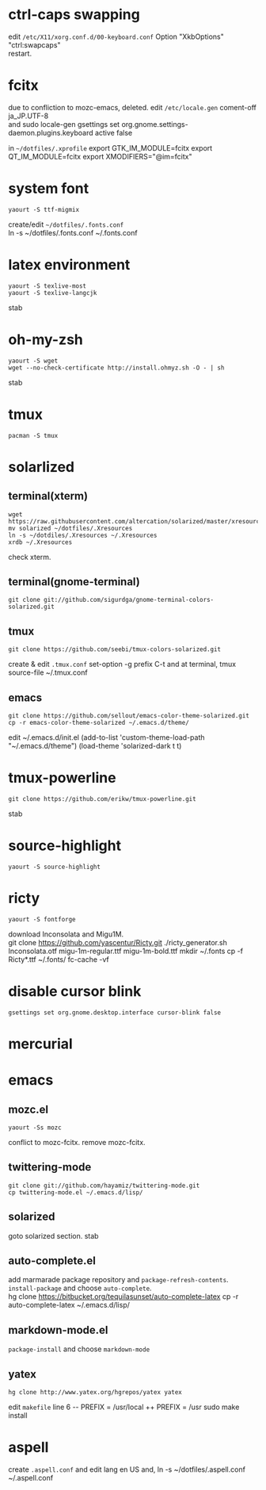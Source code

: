 # ctrl-caps swapping  
edit `/etc/X11/xorg.conf.d/00-keyboard.conf`
    Option "XkbOptions" "ctrl:swapcaps"  
restart.

# fcitx
due to confliction to mozc-emacs, deleted.
edit `/etc/locale.gen` coment-off  
    ja_JP.UTF-8  
and
    sudo locale-gen
    gsettings set org.gnome.settings-daemon.plugins.keyboard active false

in `~/dotfiles/.xprofile`
    export GTK_IM_MODULE=fcitx
    export QT_IM_MODULE=fcitx
    export XMODIFIERS="@im=fcitx"  
  
# system font
    yaourt -S ttf-migmix
create/edit `~/dotfiles/.fonts.conf`  
ln -s ~/dotfiles/.fonts.conf ~/.fonts.conf  

# latex environment
    yaourt -S texlive-most
    yaourt -S texlive-langcjk
stab  

# oh-my-zsh
    yaourt -S wget
    wget --no-check-certificate http://install.ohmyz.sh -O - | sh
stab  

# tmux  
    pacman -S tmux  

# solarlized
## terminal(xterm)
    wget https://raw.githubusercontent.com/altercation/solarized/master/xresources/solarized
    mv solarized ~/dotfiles/.Xresources
    ln -s ~/dotdiles/.Xresources ~/.Xresources
    xrdb ~/.Xresources
check xterm.  

## terminal(gnome-terminal)
    git clone git://github.com/sigurdga/gnome-terminal-colors-solarized.git

## tmux
    git clone https://github.com/seebi/tmux-colors-solarized.git
create & edit `.tmux.conf`
    set-option -g prefix C-t
and at terminal,
    tmux source-file ~/.tmux.conf
      
## emacs
    git clone https://github.com/sellout/emacs-color-theme-solarized.git
    cp -r emacs-color-theme-solarized ~/.emacs.d/theme/
edit ~/.emacs.d/init.el
    (add-to-list 'custom-theme-load-path "~/.emacs.d/theme")
    (load-theme 'solarized-dark t t) 
    
# tmux-powerline
    git clone https://github.com/erikw/tmux-powerline.git
stab

# source-highlight  
    yaourt -S source-highlight  

# ricty
    yaourt -S fontforge
download Inconsolata and Migu1M.  
    git clone https://github.com/yascentur/Ricty.git
    ./ricty_generator.sh Inconsolata.otf migu-1m-regular.ttf migu-1m-bold.ttf
    mkdir ~/.fonts
    cp -f Ricty*.ttf ~/.fonts/
    fc-cache -vf

# disable cursor blink
    gsettings set org.gnome.desktop.interface cursor-blink false

# mercurial
    
# emacs
## mozc.el
    yaourt -Ss mozc
conflict to mozc-fcitx. remove mozc-fcitx.
## twittering-mode
    git clone git://github.com/hayamiz/twittering-mode.git
    cp twittering-mode.el ~/.emacs.d/lisp/
## solarized  
goto solarized section.
stab  

## auto-complete.el
add marmarade package repository and `package-refresh-contents`. 
`install-package` and choose `auto-complete`.  
    hg clone https://bitbucket.org/tequilasunset/auto-complete-latex
    cp -r auto-complete-latex ~/.emacs.d/lisp/

## markdown-mode.el
`package-install` and choose `markdown-mode`  

## yatex
    hg clone http://www.yatex.org/hgrepos/yatex yatex
edit `makefile` line 6
    -- PREFIX = /usr/local
	++ PREFIX = /usr
	sudo make install


# aspell
create `.aspell.conf` and edit
    lang en US
and,
    ln -s ~/dotfiles/.aspell.conf ~/.aspell.conf

